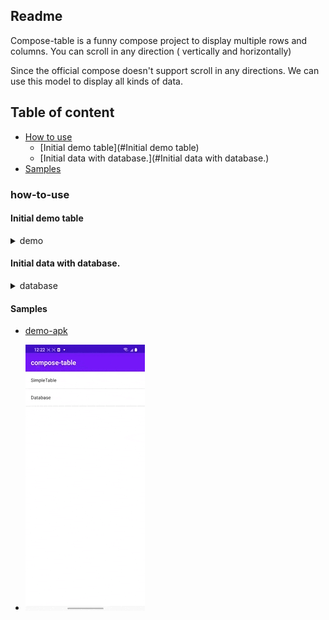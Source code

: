## Readme

Compose-table is a funny compose project to display multiple rows and columns. You can scroll in any direction (
vertically and horizontally)

Since the official compose doesn't support scroll in any directions. We can use this model to display all kinds of data.

## Table of content

- [How to use](#how-to-use)
    - [Initial demo table](#Initial demo table)
    - [Initial data with database.](#Initial data with database.)
- [Samples](#samples)

### how-to-use

#### Initial demo table

<details>
<summary>demo</summary>

```
SimpleTable(
        modifier = Modifier
    ) {
        val list = (0 until 200).map { "$it" }.toList()
        val header = (0 until 10).map { "Header:$it" }.toList()
        header(header) { item, column ->
            Text(
                text = item,
                modifier = Modifier
                    .background(color = Color.Gray)
                    .padding(16.dp),
                color = Color.Black,
                fontSize = 24.sp
            )
        }
        items(list) { item, row, column ->
            Text(
                "Item[$row:$column]",
                modifier = Modifier.padding(12.dp),
                fontSize = 16.sp
            )
        }
    }
```

</details>

#### Initial data with database.

<details>
<summary>database</summary>

```

@Composable
fun DatabaseTable(cursor: Cursor?) {
    if (null == cursor) return
    var selectedRow by remember {
        mutableStateOf(-1)
    }
    SimpleTable<String>{
        header(cursor.columnNames.toList()) { item, _ ->
            Text(
                text = item,
                modifier = Modifier
                    .background(color = Color.White)
                    .padding(start = 16.dp, top = 4.dp, end = 16.dp, bottom = 4.dp),
                color = Color.Black,
                fontSize = 24.sp
            )
        }
        items(cursor.count) { row, column ->
            cursor.moveToPosition(row)
            val item = cursor.getString(column)
            Box(
                modifier = Modifier
                    .pointerInput(Unit) {
                        detectTapGestures(
                            onTap = {
                                selectedRow = row
                            }
                        )
                    }
                    .background(
                        if (selectedRow == row) Color.Cyan else
                            if (0 == row % 2) Color.White else Color.LightGray
                    )
                    .border(width = 0.5.dp, color = Color.Gray)
                    .padding(top = 8.dp, bottom = 8.dp)
                    .fillMaxWidth(),
                contentAlignment = Alignment.Center
            ) {
                Text(
                    text = item,
                    maxLines = 1,
                    overflow = TextOverflow.Ellipsis,
                    modifier = Modifier.align(Alignment.CenterStart),
                    fontSize = 16.sp
                )
            }
        }
    }
}
```

</details>

#### Samples

* [demo-apk](apk/app-debug.apk)

* ![image](images/compose-table.gif)
